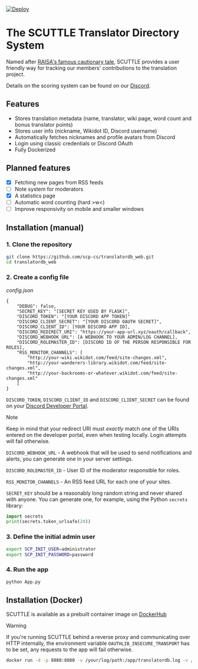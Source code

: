 [![Deploy](https://github.com/scp-cs/translatordb_web/actions/workflows/deploy.yml/badge.svg)](https://github.com/scp-cs/translatordb_web/actions/workflows/deploy.yml)
# The SCUTTLE Translator Directory System
Named after [RAISA's famous cautionary tale](https://scp-wiki.wikidot.com/scuttle), SCUTTLE provides a user friendly way for tracking our members' contributions to the translation project.

Details on the scoring system can be found on our [Discord](https://discord.gg/A6U2fCUJs6).

## Features

- Stores translation metadata (name, translator, wiki page, word count and bonus translator points)
- Stores user info (nickname, Wikidot ID, Discord username)
- Automatically fetches nicknames and profile avatars from Discord
- Login using classic credentials or Discord OAuth
- Fully Dockerized

## Planned features

- [X] Fetching new pages from RSS feeds
- [ ] Note system for moderators
- [X] A statistics page
- [ ] Automatic word counting (hard >w<)
- [ ] Improve responsivity on mobile and smaller windows

## Installation (manual)
### 1. Clone the repository
```bash
git clone https://github.com/scp-cs/translatordb_web.git
cd translatordb_web
```
### 2. Create a config file
*config.json*
```
{
    "DEBUG": false,
    "SECRET_KEY": "[SECRET KEY USED BY FLASK]",
    "DISCORD_TOKEN": "[YOUR DISCORD APP TOKEN]"
    "DISCORD_CLIENT_SECRET": "[YOUR DISCORD OAUTH SECRET]",
    "DISCORD_CLIENT_ID": [YOUR DISCORD APP ID],
    "DISCORD_REDIRECT_URI": "https://your-app-url.xyz/oauth/callback",
    "DISCORD_WEBHOOK_URL": [A WEBHOOK TO YOUR ADMIN/LOG CHANNEL],
    "DISCORD_ROLEMASTER_ID": [DISCORD ID OF THE PERSON RESPONSIBLE FOR ROLES],
    "RSS_MONITOR_CHANNELS": [
        "http://your-wiki.wikidot.com/feed/site-changes.xml",
        "http://your-wanderers-library.wikidot.com/feed/site-changes.xml",
        "http://your-backrooms-or-whatever.wikidot.com/feed/site-changes.xml"
    ]
}
```
`DISCORD_TOKEN`, `DISCORD_CLIENT_ID` and `DISCORD_CLIENT_SECRET` can be found on your [Discord Developer Portal](https://discord.com/developers/applications).
> [!NOTE]
> Keep in mind that your redirect URI must *exactly* match one of the URIs entered on the developer portal, even when testing locally. Login attempts will fail otherwise.

`DISCORD_WEBHOOK_URL` - A webhook that will be used to send notifications and alerts, you can generate one in your server settings.

`DISCORD_ROLEMASTER_ID` - User ID of the moderator responsible for roles.

`RSS_MONITOR_CHANNELS` - An RSS feed URL for each one of your sites.

`SECRET_KEY` should be a reasonably long random string and never shared with anyone. You can generate one, for example, using the Python `secrets` library:
```python
import secrets
print(secrets.token_urlsafe(24))
```
### 3. Define the initial admin user
```bash
export SCP_INIT_USER=administrator
export SCP_INIT_PASSWORD=password
```
### 4. Run the app
```bash
python App.py
```

## Installation (Docker)
SCUTTLE is available as a prebuilt container image on [DockerHub](https://hub.docker.com/r/x10102/translatordb)
> [!WARNING]
> If you're running SCUTTLE behind a reverse proxy and communicating over HTTP internally, the environment variable `OAUTHLIB_INSECURE_TRANSPORT` has to be set, any requests to the app will fail otherwise.
```bash
docker run -d -p 8080:8080 -v /your/log/path:/app/translatordb.log -v /your/data/path:/app/data/scp.db -v /your/config/path:/app/config.json:ro --name scuttle x10102/translatordb
```
